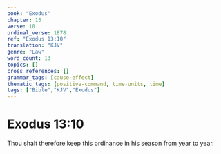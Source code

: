 ```yaml
---
book: "Exodus"
chapter: 13
verse: 10
ordinal_verse: 1878
ref: "Exodus 13:10"
translation: "KJV"
genre: "Law"
word_count: 13
topics: []
cross_references: []
grammar_tags: [cause-effect]
thematic_tags: [positive-command, time-units, time]
tags: ["Bible","KJV","Exodus"]
---
```


# Exodus 13:10

Thou shalt therefore keep this ordinance in his season from year to year.
